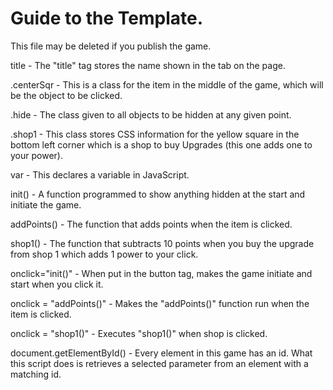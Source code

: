 # Guide to the Template.
This file may be deleted if you publish the game.


title - The "title" tag stores the name shown in the tab on the page.

.centerSqr - This is a class for the item in the middle of the game, which will be the object to be clicked.

.hide - The class given to all objects to be hidden at any given point.

.shop1 - This class stores CSS information for the yellow square in the bottom left corner which is a shop to buy Upgrades (this one adds one to your power).

var - This declares a variable in JavaScript.

init() - A function programmed to show anything hidden at the start and initiate the game.

addPoints() - The function that adds points when the item is clicked.

shop1() - The function that subtracts 10 points when you buy the upgrade from shop 1 which adds 1 power to your click.

onclick="init()" - When put in the button tag, makes the game initiate and start when you click it.

onclick = "addPoints()" - Makes the "addPoints()" function run when the item is clicked.

onclick = "shop1()" - Executes "shop1()" when shop is clicked.

document.getElementById() - Every element in this game has an id. What this script does is retrieves a selected parameter from an element with a matching id.
